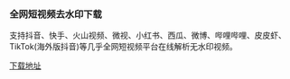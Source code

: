 
<h3>全网短视频去水印下载</h3>

支持抖音、快手、火山视频、微视、小红书、西瓜、微博、哔哩哔哩、皮皮虾、TikTok(海外版抖音)等几乎全网短视频平台在线解析无水印视频。


<a href="https://wwnr.lanzouv.com/b0knh0tpa" target="_blank">下载地址</a>
